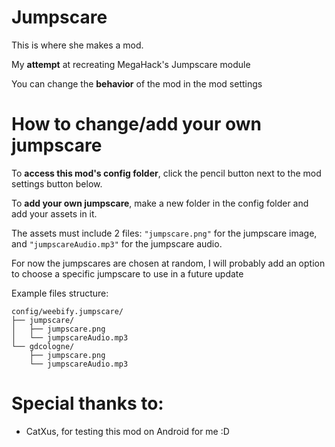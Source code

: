 # Jumpscare

This is where she makes a mod.

My **attempt** at recreating MegaHack's Jumpscare module

You can change the **behavior** of the mod in the mod settings

# How to change/add your own jumpscare

To **access this mod's config folder**, click the pencil button next to the mod settings button below.

To **add your own jumpscare**, make a new folder in the config folder and add your assets in it.

The assets must include 2 files: `"jumpscare.png"` for the jumpscare image, and `"jumpscareAudio.mp3"` for the jumpscare audio.

<cr>For now the jumpscares are chosen at random, I will probably add an option to choose a specific jumpscare to use in a future update</c>

Example files structure:
```
config/weebify.jumpscare/
├── jumpscare/
│   ├── jumpscare.png
│   └── jumpscareAudio.mp3
└── gdcologne/
    ├── jumpscare.png
    └── jumpscareAudio.mp3
```

# Special thanks to:
- CatXus, for testing this mod on Android for me :D